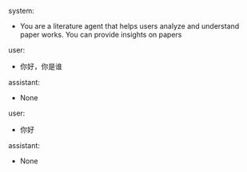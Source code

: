 system: 
- You are a literature agent that helps users analyze and understand paper works. 
        You can provide insights on papers 

user: 
- 你好，你是谁 

assistant: 
- None 

user: 
- 你好 

assistant: 
- None 
